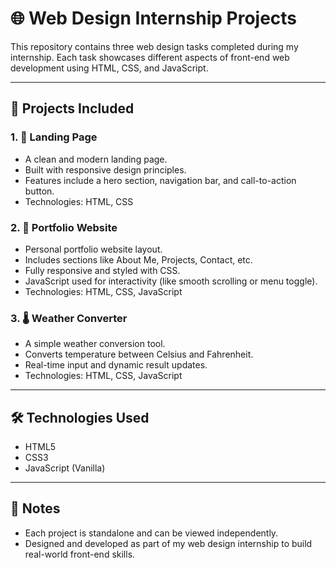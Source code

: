 # 🌐 Web Design Internship Projects

This repository contains three web design tasks completed during my internship. Each task showcases different aspects of front-end web development using HTML, CSS, and JavaScript.

---

## 📂 Projects Included

### 1. 🚀 Landing Page
- A clean and modern landing page.
- Built with responsive design principles.
- Features include a hero section, navigation bar, and call-to-action button.
- Technologies: HTML, CSS

### 2. 💼 Portfolio Website
- Personal portfolio website layout.
- Includes sections like About Me, Projects, Contact, etc.
- Fully responsive and styled with CSS.
- JavaScript used for interactivity (like smooth scrolling or menu toggle).
- Technologies: HTML, CSS, JavaScript

### 3. 🌡️ Weather Converter
- A simple weather conversion tool.
- Converts temperature between Celsius and Fahrenheit.
- Real-time input and dynamic result updates.
- Technologies: HTML, CSS, JavaScript

---

## 🛠️ Technologies Used
- HTML5
- CSS3
- JavaScript (Vanilla)

---

## 📌 Notes
- Each project is standalone and can be viewed independently.
- Designed and developed as part of my web design internship to build real-world front-end skills.


